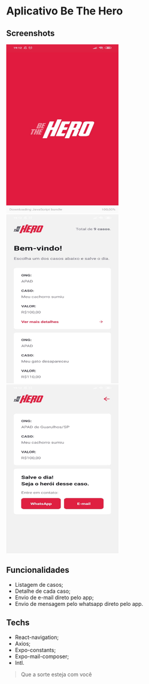 # Aplicativo Be The Hero

## Screenshots
<img src="https://github.com/Daniels887/be-the-hero_mobile/blob/master/telas/Splash.jpeg" alt="Splash" width="300" height="450" /> <img src="https://github.com/Daniels887/be-the-hero_mobile/blob/master/telas/Incidents.jpeg" alt="Incidents" width="300" height="450" /> <img src="https://github.com/Daniels887/be-the-hero_mobile/blob/master/telas/Detail.jpeg" alt="Detail" width="300" height="450" />

## Funcionalidades
- Listagem de casos;
- Detalhe de cada caso;
- Envio de e-mail direto pelo app;
- Envio de mensagem pelo whatsapp direto pelo app.

## Techs
- React-navigation;
- Axios;
- Expo-constants;
- Expo-mail-composer;
- Intl.

> Que a sorte esteja com você
